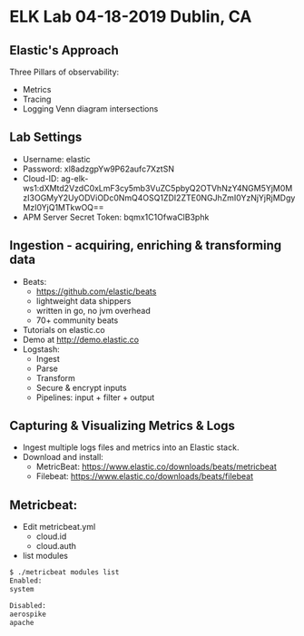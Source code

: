 # ELK Lab 04-18-2019 Dublin, CA

## Elastic's Approach
Three Pillars of observability:
- Metrics
- Tracing
- Logging
Venn diagram intersections

## Lab Settings
* Username: elastic
* Password: xl8adzgpYw9P62aufc7XztSN
* Cloud-ID: ag-elk-ws1:dXMtd2VzdC0xLmF3cy5mb3VuZC5pbyQ2OTVhNzY4NGM5YjM0MzI3OGMyY2UyODViODc0NmQ4OSQ1ZDI2ZTE0NGJhZmI0YzNjYjRjMDgyMzI0YjQ1MTkwOQ==
* APM Server Secret Token: bqmx1C1OfwaClB3phk


## Ingestion - acquiring, enriching & transforming data
* Beats:
    - https://github.com/elastic/beats
    - lightweight data shippers
    - written in go, no jvm overhead
    - 70+ community beats
* Tutorials on elastic.co
* Demo at http://demo.elastic.co
* Logstash:
    - Ingest
    - Parse
    - Transform
    - Secure & encrypt inputs
    - Pipelines: input + filter + output

## Capturing & Visualizing Metrics & Logs
* Ingest multiple logs files and metrics into an Elastic stack.
* Download and install:
    - MetricBeat: https://www.elastic.co/downloads/beats/metricbeat 
    - Filebeat: https://www.elastic.co/downloads/beats/filebeat

## Metricbeat:
* Edit metricbeat.yml
    - cloud.id
    - cloud.auth
* list modules
~~~~bash
$ ./metricbeat modules list
Enabled:
system

Disabled:
aerospike
apache
~~~~
